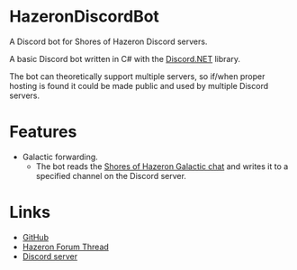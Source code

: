# HazeronDiscordBot
A Discord bot for Shores of Hazeron Discord servers.

A basic Discord bot written in C# with the [Discord.NET](https://github.com/discord-net/Discord.Net) library.

The bot can theoretically support multiple servers, so if/when proper hosting is found it could be made public and used by multiple Discord servers.

# Features
- Galactic forwarding.
  - The bot reads the [Shores of Hazeron Galactic chat](https://www.hazeron.com/indexnosplash.php) and writes it to a specified channel on the Discord server.

# Links
- [GitHub](https://github.com/Deantwo/HazeronDiscordBot)
- [Hazeron Forum Thread](https://www.hazeron.com/mybb/showthread.php?tid=2763)
- [Discord server](https://discord.gg/CPrpDzJ)
